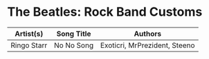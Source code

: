 # The Beatles: Rock Band Customs

| Artist(s) | Song Title | Authors | 
| :-------: | :--------: | :-----: |
| Ringo Starr | No No Song | Exoticri, MrPrezident, Steeno |